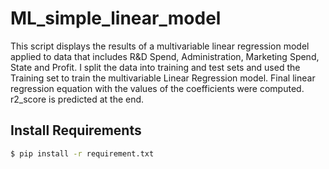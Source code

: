 # ML_simple_linear_model

This script displays the results of a multivariable linear regression model applied to data that includes R&D Spend, Administration, Marketing Spend, State and Profit. I split the data into training and test sets and used the Training set to train the multivariable Linear Regression model. Final linear regression equation with the values of the coefficients were computed. r2_score is predicted at the end. 

## Install Requirements

```bash
$ pip install -r requirement.txt
```
